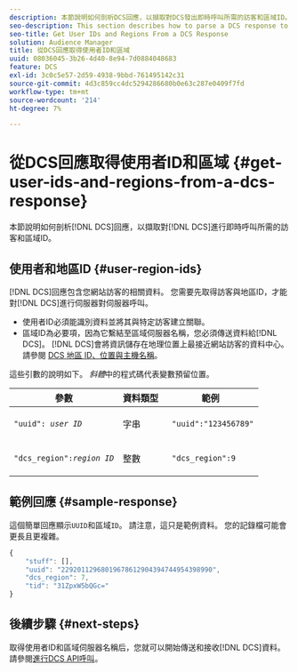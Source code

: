 ```yaml
---
description: 本節說明如何剖析DCS回應，以擷取對DCS發出即時呼叫所需的訪客和區域ID。
seo-description: This section describes how to parse a DCS response to retrieve the visitor and region IDs required to make real-time calls to the DCS.
seo-title: Get User IDs and Regions From a DCS Response
solution: Audience Manager
title: 從DCS回應取得使用者ID和區域
uuid: 08036045-3b26-4d40-8e94-7d0884048683
feature: DCS
exl-id: 3c0c5e57-2d59-4938-9bbd-761495142c31
source-git-commit: 4d3c859cc4dc5294286680b0e63c287e0409f7fd
workflow-type: tm+mt
source-wordcount: '214'
ht-degree: 7%

---
```


# 從DCS回應取得使用者ID和區域 {#get-user-ids-and-regions-from-a-dcs-response}

本節說明如何剖析[!DNL DCS]回應，以擷取對[!DNL DCS]進行即時呼叫所需的訪客和區域ID。

## 使用者和地區ID {#user-region-ids}

[!DNL DCS]回應包含您網站訪客的相關資料。 您需要先取得訪客與地區ID，才能對[!DNL DCS]進行伺服器對伺服器呼叫。

* 使用者ID必須能識別資料並將其與特定訪客建立關聯。
* 區域ID為必要項，因為它繫結至區域伺服器名稱，您必須傳送資料給[!DNL DCS]。 [!DNL DCS]會將資訊儲存在地理位置上最接近網站訪客的資料中心。 請參閱 [DCS 地區 ID、位置與主機名稱](../../../api/dcs-intro/dcs-api-reference/dcs-regions.md)。

這些引數的說明如下。 *斜體*&#x200B;中的程式碼代表變數預留位置。

<table id="table_822C02D5978348DCB7153001882D397C"> 
 <thead> 
  <tr> 
   <th colname="col1" class="entry"> 參數 </th> 
   <th colname="col2" class="entry"> 資料類型 </th> 
   <th colname="col3" class="entry"> 範例 </th> 
  </tr> 
 </thead>
 <tbody> 
  <tr> 
   <td colname="col1"> <p><code>"uuid": <i>user ID</i></code></span> </p> </td> 
   <td colname="col2"> <p>字串 </p> </td> 
   <td colname="col3"> <p> <code> "uuid":"123456789"</code> </p> </td> 
  </tr> 
  <tr> 
   <td colname="col1"> <p><code>"dcs_region":<i>region ID</i></code> </p> </td> 
   <td colname="col2"> <p>整數 </p> </td> 
   <td colname="col3"> <p> <code> "dcs_region":9</code> </p> </td> 
  </tr> 
 </tbody> 
</table>

## 範例回應 {#sample-response}

這個簡單回應顯示`UUID`和區域`ID`。 請注意，這只是範例資料。 您的記錄檔可能會更長且更複雜。

```js
{
    "stuff": [],
    "uuid": "22920112968019678612904394744954398990",
    "dcs_region": 7,
    "tid": "31ZpxW5bQGc="
}
```

## 後續步驟 {#next-steps}

取得使用者ID和區域伺服器名稱后，您就可以開始傳送和接收[!DNL DCS]資料。 請參閱[進行DCS API呼叫](../../../api/dcs-intro/dcs-s2s/dcs-s2s-calls.md)。
